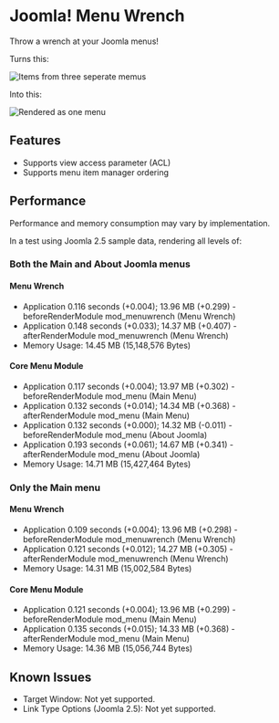 Joomla! Menu Wrench
==================
Throw a wrench at your Joomla menus!

Turns this:

![Items from three seperate memus](https://raw.github.com/betweenbrain/Image-Attachments/master/three-items-three-menus.png "Items from three seperate memus")

Into this:

![Rendered as one menu](https://raw.github.com/betweenbrain/Image-Attachments/master/three-items-three-menus-result.png "Rendered as one menu")

## Features ##
- Supports view access parameter (ACL)
- Supports menu item manager ordering

## Performance ##
Performance and memory consumption may vary by implementation.

In a test using Joomla 2.5 sample data, rendering all levels of:

###  Both the Main and About Joomla menus ###

#### Menu Wrench ####

- Application 0.116 seconds (+0.004); 13.96 MB (+0.299) - beforeRenderModule mod_menuwrench (Menu Wrench)
- Application 0.148 seconds (+0.033); 14.37 MB (+0.407) - afterRenderModule mod_menuwrench (Menu Wrench)
- Memory Usage: 14.45 MB (15,148,576 Bytes)

#### Core Menu Module ####

- Application 0.117 seconds (+0.004); 13.97 MB (+0.302) - beforeRenderModule mod_menu (Main Menu)
- Application 0.132 seconds (+0.014); 14.34 MB (+0.368) - afterRenderModule mod_menu (Main Menu)
- Application 0.132 seconds (+0.000); 14.32 MB (-0.011) - beforeRenderModule mod_menu (About Joomla)
- Application 0.193 seconds (+0.061); 14.67 MB (+0.341) - afterRenderModule mod_menu (About Joomla)
- Memory Usage: 14.71 MB (15,427,464 Bytes)

### Only the Main menu ###

#### Menu Wrench ####
- Application 0.109 seconds (+0.004); 13.96 MB (+0.298) - beforeRenderModule mod_menuwrench (Menu Wrench)
- Application 0.121 seconds (+0.012); 14.27 MB (+0.305) - afterRenderModule mod_menuwrench (Menu Wrench)
- Memory Usage: 14.31 MB (15,002,584 Bytes)

#### Core Menu Module ####
- Application 0.121 seconds (+0.004); 13.96 MB (+0.299) - beforeRenderModule mod_menu (Main Menu)
- Application 0.135 seconds (+0.015); 14.33 MB (+0.368) - afterRenderModule mod_menu (Main Menu)
- Memory Usage: 14.36 MB (15,056,744 Bytes)

## Known Issues ##
- Target Window: Not yet supported.
- Link Type Options (Joomla 2.5): Not yet supported.
